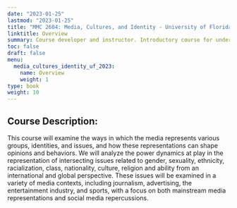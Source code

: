 ```yaml
---
date: "2023-01-25"
lastmod: "2023-01-25"
title: "MMC 2604: Media, Cultures, and Identity - University of Florida (2022-2023)"
linktitle: Overview
summary: Course developer and instructor. Introductory course for undergraduate students.    
toc: false
draft: false
menu:
  media_cultures_identity_uf_2023:
    name: Overview
    weight: 1
type: book
weight: 10
---
```


## Course Description:

This course will examine the ways in which the media represents various groups, identities, and issues, and how these representations can shape opinions and behaviors. We will analyze the power dynamics at play in the representation of intersecting issues related to gender, sexuality, ethnicity, racialization, class, nationality, culture, religion and ability from an international and global perspective. These issues will be examined in a variety of media contexts, including journalism, advertising, the entertainment industry, and sports, with a focus on both mainstream media representations and social media repercussions.